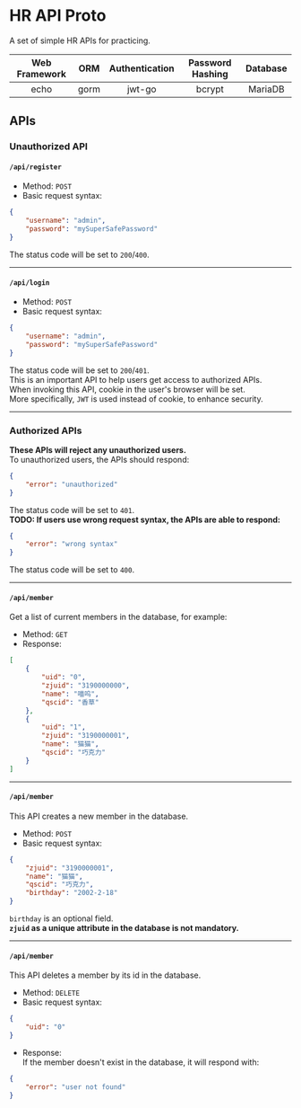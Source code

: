 # HR API Proto

A set of simple HR APIs for practicing.  

| Web Framework | ORM | Authentication | Password Hashing | Database |
| :----: | :-----: | :-----: | :-----: | :----: |
| echo | gorm | jwt-go | bcrypt | MariaDB |

## APIs

### Unauthorized API

#### `/api/register`
- Method: `POST`
- Basic request syntax:
```json
{
    "username": "admin",
    "password": "mySuperSafePassword"
}
```
The status code will be set to `200`/`400`.  

---

#### `/api/login`
- Method: `POST`  
- Basic request syntax:
```json
{
    "username": "admin",
    "password": "mySuperSafePassword"
}
```
The status code will be set to `200`/`401`.  
This is an important API to help users get access to authorized APIs.  
When invoking this API, cookie in the user's browser will be set.  
More specifically, `JWT` is used instead of cookie, to enhance security.  

---

### Authorized APIs
**These APIs will reject any unauthorized users.**  
To unauthorized users, the APIs should respond:  

```json
{
    "error": "unauthorized"
}
```
The status code will be set to `401`.  
**TODO: If users use wrong request syntax, the APIs are able to respond:**  

```json
{
    "error": "wrong syntax"
}
```
The status code will be set to `400`.  

---

#### `/api/member`
Get a list of current members in the database, for example:  
- Method: `GET`  
- Response:  
```json
[
	{
		"uid": "0",
		"zjuid": "3190000000",
		"name": "喵呜",
		"qscid": "香草"
	},
	{
		"uid": "1",
		"zjuid": "3190000001",
		"name": "猫猫",
		"qscid": "巧克力"
	}
]
```

---

#### `/api/member`
This API creates a new member in the database.  
- Method: `POST`  
- Basic request syntax:
```json
{
    "zjuid": "3190000001",
    "name": "猫猫",
    "qscid": "巧克力",
    "birthday": "2002-2-18"
}
```
`birthday` is an optional field.  
**`zjuid` as a unique attribute in the database is not mandatory.**

---

#### `/api/member`
This API deletes a member by its id in the database.  
- Method: `DELETE`  
- Basic request syntax:  
```json
{
    "uid": "0"
}
```
- Response:  
If the member doesn't exist in the database, it will respond with:  
```json
{
    "error": "user not found"
}
```
